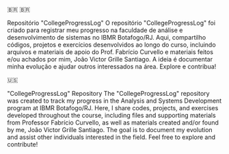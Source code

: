 :brazil: 🇧🇷

Repositório "CollegeProgressLog"
O repositório "CollegeProgressLog" foi criado para registrar meu progresso na faculdade de análise e desenvolvimento de sistemas no IBMR Botafogo/RJ. Aqui, compartilho códigos, projetos e exercícios desenvolvidos ao longo do curso, incluindo arquivos e materiais de apoio do Prof. Fabrício Curvello e materiais feitos e/ou achados por mim, João Victor Grille Santiago. A ideia é documentar minha evolução e ajudar outros interessados na área. Explore e contribua!

🇺🇸

"CollegeProgressLog" Repository
The "CollegeProgressLog" repository was created to track my progress in the Analysis and Systems Development program at IBMR Botafogo/RJ. Here, I share codes, projects, and exercises developed throughout the course, including files and supporting materials from Professor Fabrício Curvello, as well as materials created and/or found by me, João Victor Grille Santiago. The goal is to document my evolution and assist other individuals interested in the field. Feel free to explore and contribute!
